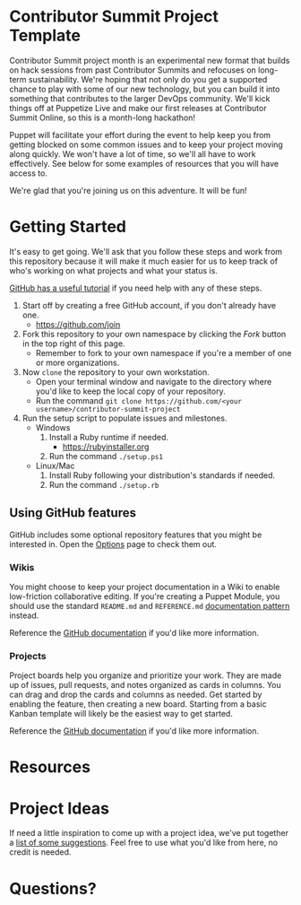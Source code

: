 # Contributor Summit Project Template

Contributor Summit project month is an experimental new format that builds on hack
sessions from past Contributor Summits and refocuses on long-term sustainability.
We're hoping that not only do you get a supported chance to play with some of our
new technology, but you can build it into something that contributes to the larger
DevOps community. We'll kick things off at Puppetize Live and make our first
releases at Contributor Summit Online, so this is a month-long hackathon!

Puppet will facilitate your effort during the event to help keep you from getting
blocked on some common issues and to keep your project moving along quickly. We
won't have a lot of time, so we'll all have to work effectively. See below for some
examples of resources that you will have access to.

We're glad that you're joining us on this adventure. It will be fun!

# Getting Started

It's easy to get going. We'll ask that you follow these steps and work from this
repository because it will make it much easier for us to keep track of who's working
on what projects and what your status is.

[GitHub has a useful tutorial](https://help.github.com/articles/fork-a-repo/) if you
need help with any of these steps.

1. Start off by creating a free GitHub account, if you don't already have one.
    * https://github.com/join
1. Fork this repository to your own namespace by clicking the *Fork* button in
   the top right of this page.
    * Remember to fork to your own namespace if you're a member of one or more organizations.
1. Now `clone` the repository to your own workstation.
    * Open your terminal window and navigate to the directory where you'd like to keep
      the local copy of your repository.
    * Run the command `git clone https://github.com/<your username>/contributor-summit-project`
1. Run the setup script to populate issues and milestones.
    * Windows
      1. Install a Ruby runtime if needed.
          * https://rubyinstaller.org
      1. Run the command `./setup.ps1`
    * Linux/Mac
      1. Install Ruby following your distribution's standards if needed.
      1. Run the command `./setup.rb`
          
## Using GitHub features
GitHub includes some optional repository features that you might be interested in.
Open the [Options](../../settings) page to check them out.

### Wikis
You might choose to keep your project documentation in a Wiki to enable low-friction
collaborative editing. If you're creating a Puppet Module, you should use the
standard `README.md` and `REFERENCE.md` [documentation pattern](https://puppet.com/docs/puppet/latest/modules_documentation.html) instead.

Reference the [GitHub documentation](https://help.github.com/articles/about-github-wikis)
if you'd like more information.

### Projects
Project boards help you organize and prioritize your work. They are made up of issues,
pull requests, and notes organized as cards in columns. You can drag and drop the
cards and columns as needed. Get started by enabling the feature, then creating a new
board. Starting from a basic Kanban template will likely be the easiest way to get started.

Reference the [GitHub documentation](https://help.github.com/articles/about-project-boards)
if you'd like more information.

# Resources

# Project Ideas
If need a little inspiration to come up with a project idea, we've put together a 
[list of some suggestions](../../PROJECTS.md). Feel free to use what you'd like from here,
no credit is needed.

# Questions?
